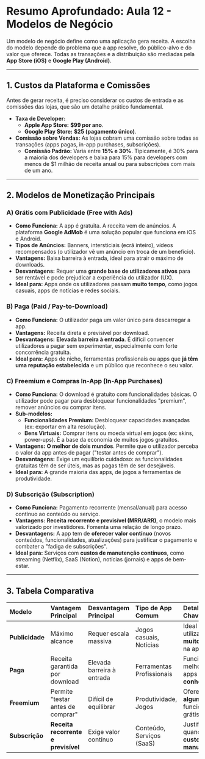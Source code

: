 # Resumo Aprofundado: Aula 12 - Modelos de Negócio

Um modelo de negócio define como uma aplicação gera receita. A escolha do modelo depende do problema que a app resolve, do público-alvo e do valor que oferece. Todas as transações e a distribuição são mediadas pela **App Store (iOS)** e **Google Play (Android)**.

---

## 1. Custos da Plataforma e Comissões

Antes de gerar receita, é preciso considerar os custos de entrada e as comissões das lojas, que são um detalhe prático fundamental.

- **Taxa de Developer:**
    - **Apple App Store:** **$99 por ano**.
    - **Google Play Store:** **$25 (pagamento único)**.
- **Comissão sobre Vendas:** As lojas cobram uma comissão sobre todas as transações (apps pagas, in-app purchases, subscrições).
    - **Comissão Padrão:** Varia entre **15% e 30%**. Tipicamente, é 30% para a maioria dos developers e baixa para 15% para developers com menos de $1 milhão de receita anual ou para subscrições com mais de um ano.

---

## 2. Modelos de Monetização Principais

### A) Grátis com Publicidade (Free with Ads)
- **Como Funciona:** A app é gratuita. A receita vem de anúncios. A plataforma **Google AdMob** é uma solução popular que funciona em iOS e Android.
- **Tipos de Anúncios:** Banners, intersticiais (ecrã inteiro), vídeos recompensados (o utilizador vê um anúncio em troca de um benefício).
- **Vantagens:** Baixa barreira à entrada, ideal para atrair o máximo de downloads.
- **Desvantagens:** Requer uma **grande base de utilizadores ativos** para ser rentável e pode prejudicar a experiência do utilizador (UX).
- **Ideal para:** Apps onde os utilizadores passam **muito tempo**, como jogos casuais, apps de notícias e redes sociais.

### B) Paga (Paid / Pay-to-Download)
- **Como Funciona:** O utilizador paga um valor único para descarregar a app.
- **Vantagens:** Receita direta e previsível por download.
- **Desvantagens:** **Elevada barreira à entrada**. É difícil convencer utilizadores a pagar sem experimentar, especialmente com forte concorrência gratuita.
- **Ideal para:** Apps de nicho, ferramentas profissionais ou apps que **já têm uma reputação estabelecida** e um público que reconhece o seu valor.

### C) Freemium e Compras In-App (In-App Purchases)
- **Como Funciona:** O download é gratuito com funcionalidades básicas. O utilizador pode pagar para desbloquear funcionalidades "premium", remover anúncios ou comprar itens.
- **Sub-modelos:**
    - **Funcionalidades Premium:** Desbloquear capacidades avançadas (ex: exportar em alta resolução).
    - **Bens Virtuais:** Comprar itens ou moeda virtual em jogos (ex: skins, power-ups). É a base da economia de muitos jogos gratuitos.
- **Vantagens:** **O melhor de dois mundos**. Permite que o utilizador perceba o valor da app antes de pagar ("testar antes de comprar").
- **Desvantagens:** Exige um equilíbrio cuidadoso: as funcionalidades gratuitas têm de ser úteis, mas as pagas têm de ser desejáveis.
- **Ideal para:** A grande maioria das apps, de jogos a ferramentas de produtividade.

### D) Subscrição (Subscription)
- **Como Funciona:** Pagamento recorrente (mensal/anual) para acesso contínuo ao conteúdo ou serviço.
- **Vantagens:** **Receita recorrente e previsível (MRR/ARR)**, o modelo mais valorizado por investidores. Fomenta uma relação de longo prazo.
- **Desvantagens:** A app tem de **oferecer valor contínuo** (novos conteúdos, funcionalidades, atualizações) para justificar o pagamento e combater a "fadiga de subscrições".
- **Ideal para:** Serviços com **custos de manutenção contínuos**, como streaming (Netflix), SaaS (Notion), notícias (jornais) e apps de bem-estar.

---

## 3. Tabela Comparativa

| Modelo | Vantagem Principal | Desvantagem Principal | Tipo de App Comum | Detalhe-Chave do Quiz |
|:---|:---|:---|:---|:---|
| **Publicidade** | Máximo alcance | Requer escala massiva | Jogos casuais, Notícias | Ideal se o utilizador passa **muito tempo** na app. |
| **Paga** | Receita garantida por download | Elevada barreira à entrada | Ferramentas Profissionais | Funciona melhor para apps **já conhecidas**. |
| **Freemium** | Permite "testar antes de comprar" | Difícil de equilibrar | Produtividade, Jogos | Oferece **algumas** funcionalidades grátis. |
| **Subscrição** | **Receita recorrente e previsível** | Exige valor contínuo | Conteúdo, Serviços (SaaS) | Justifica-se quando há **custos de manutenção**. | 
